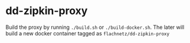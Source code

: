 # dd-zipkin-proxy

Build the proxy by running `./build.sh` or `./build-docker.sh`.
The later will build a new docker container tagged as `flachnetz/dd-zipkin-proxy`
